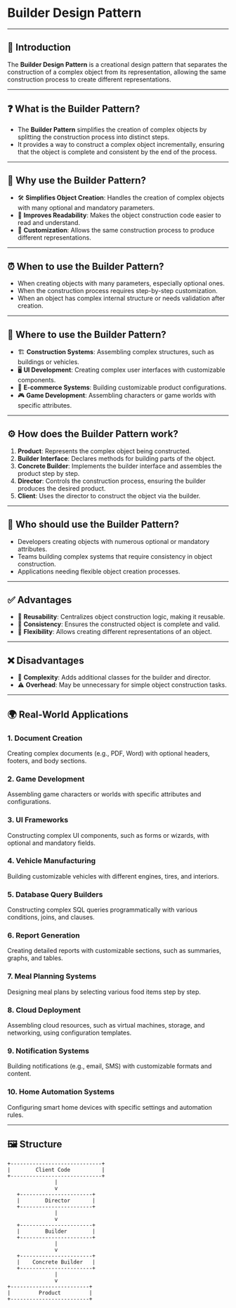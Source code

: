 # Builder Design Pattern

---

## 🔎 Introduction
The **Builder Design Pattern** is a creational design pattern that separates the construction of a complex object from its representation, allowing the same construction process to create different representations.

---

## ❓ What is the Builder Pattern?
- The **Builder Pattern** simplifies the creation of complex objects by splitting the construction process into distinct steps.
- It provides a way to construct a complex object incrementally, ensuring that the object is complete and consistent by the end of the process.

---

## 🤔 Why use the Builder Pattern?
- 🛠️ **Simplifies Object Creation**: Handles the creation of complex objects with many optional and mandatory parameters.
- 🌟 **Improves Readability**: Makes the object construction code easier to read and understand.
- 🚀 **Customization**: Allows the same construction process to produce different representations.

---

## ⏰ When to use the Builder Pattern?
- When creating objects with many parameters, especially optional ones.
- When the construction process requires step-by-step customization.
- When an object has complex internal structure or needs validation after creation.

---

## 📍 Where to use the Builder Pattern?
- 🏗️ **Construction Systems**: Assembling complex structures, such as buildings or vehicles.
- 🖥️ **UI Development**: Creating complex user interfaces with customizable components.
- 🛒 **E-commerce Systems**: Building customizable product configurations.
- 🎮 **Game Development**: Assembling characters or game worlds with specific attributes.

---

## ⚙️ How does the Builder Pattern work?
1. **Product**: Represents the complex object being constructed.
2. **Builder Interface**: Declares methods for building parts of the object.
3. **Concrete Builder**: Implements the builder interface and assembles the product step by step.
4. **Director**: Controls the construction process, ensuring the builder produces the desired product.
5. **Client**: Uses the director to construct the object via the builder.

---

## 👥 Who should use the Builder Pattern?
- Developers creating objects with numerous optional or mandatory attributes.
- Teams building complex systems that require consistency in object construction.
- Applications needing flexible object creation processes.

---

## ✅ Advantages
- 🔄 **Reusability**: Centralizes object construction logic, making it reusable.
- 🌱 **Consistency**: Ensures the constructed object is complete and valid.
- 🚀 **Flexibility**: Allows creating different representations of an object.

---

## ❌ Disadvantages
- 🧩 **Complexity**: Adds additional classes for the builder and director.
- ⚠️ **Overhead**: May be unnecessary for simple object construction tasks.

---

## 🌍 Real-World Applications
### 1. **Document Creation**
Creating complex documents (e.g., PDF, Word) with optional headers, footers, and body sections.

### 2. **Game Development**
Assembling game characters or worlds with specific attributes and configurations.

### 3. **UI Frameworks**
Constructing complex UI components, such as forms or wizards, with optional and mandatory fields.

### 4. **Vehicle Manufacturing**
Building customizable vehicles with different engines, tires, and interiors.

### 5. **Database Query Builders**
Constructing complex SQL queries programmatically with various conditions, joins, and clauses.

### 6. **Report Generation**
Creating detailed reports with customizable sections, such as summaries, graphs, and tables.

### 7. **Meal Planning Systems**
Designing meal plans by selecting various food items step by step.

### 8. **Cloud Deployment**
Assembling cloud resources, such as virtual machines, storage, and networking, using configuration templates.

### 9. **Notification Systems**
Building notifications (e.g., email, SMS) with customizable formats and content.

### 10. **Home Automation Systems**
Configuring smart home devices with specific settings and automation rules.

---

## 🖼️ Structure

```plaintext
+-----------------------------+
|        Client Code          |
+-----------------------------+
               |
               v
   +-----------------------+
   |        Director       |
   +-----------------------+
               |
               v
   +-----------------------+
   |        Builder        |
   +-----------------------+
               |
               v
   +-----------------------+
   |    Concrete Builder   |
   +-----------------------+
               |
               v
+-------------------------+
|         Product         |
+-------------------------+
